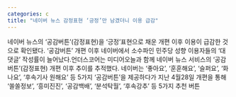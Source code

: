 ```yaml
---
categories: c
title: "네이버 뉴스 감정표현 ‘긍정’만 남겼더니 이용 급감"
---
```

네이버 뉴스의 ‘공감버튼’(감정표현)을 ‘긍정’표현으로 채운 개편 이후 이용이 급감한 것으로 확인됐다. ‘공감버튼’ 개편 이후 네이버에서 소수파인 민주당 성향 이용자들의 ‘대댓글’ 작성률이 늘어났다.언더스코어는 미디어오늘과 함께 네이버 뉴스 서비스의 ‘공감버튼’(감정표현) 개편 이후 추이를 추적했다. 네이버는 ‘좋아요’, ‘훈훈해요’, ‘슬퍼요’, ‘화나요’, ‘후속기사 원해요’ 등 5가지 ‘공감버튼’을 제공하다가 지난 4월28일 개편을 통해 ‘쏠쏠정보’, ‘흥미진진’, ‘공감백배’, ‘분석탁월’, ‘후속강추’ 등 5가지 추천 버튼